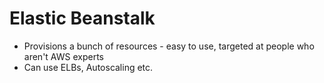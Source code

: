 # Elastic Beanstalk

- Provisions a bunch of resources - easy to use, targeted at people who aren't AWS experts
- Can use ELBs, Autoscaling etc.
